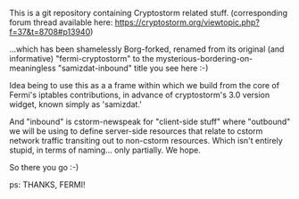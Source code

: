 This is a git repository containing Cryptostorm related stuff.
(corresponding forum thread available here: https://cryptostorm.org/viewtopic.php?f=37&t=8708#p13940)


...which has been shamelessly Borg-forked, renamed from its original (and informative) "fermi-cryptostorm" to the mysterious-bordering-on-meaningless "samizdat-inbound" title you see here :-)

Idea being to use this as a a frame within which we build from the core of Fermi's iptables contributions, in advance of cryptostorm's 3.0 version widget, known simply as 'samizdat.'

And "inbound" is cstorm-newspeak for "client-side stuff" where "outbound" we will be using to define server-side resources that relate to cstorm network traffic transiting out to non-cstorm resources. Which isn't entirely stupid, in terms of naming... only partially. We hope.

So there you go :-)


ps: THANKS, FERMI! 
